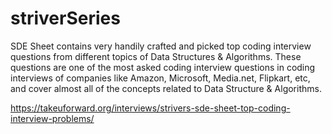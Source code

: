 # striverSeries
SDE Sheet contains very handily crafted and picked top coding interview questions from different topics of Data Structures & Algorithms. These questions are one of the most asked coding interview questions in coding interviews of companies like Amazon, Microsoft, Media.net, Flipkart, etc, and cover almost all of the concepts related to Data Structure & Algorithms.




https://takeuforward.org/interviews/strivers-sde-sheet-top-coding-interview-problems/
